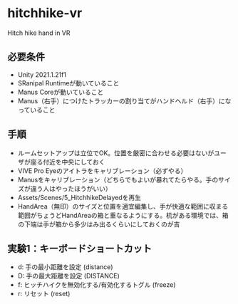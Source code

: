 # hitchhike-vr
Hitch hike hand in VR

## 必要条件
- Unity 2021.1.21f1
- SRanipal Runtimeが動いていること
- Manus Coreが動いていること
- Manus（右手）につけたトラッカーの割り当てがハンドヘルド（右手）になっていること

## 手順
- ルームセットアップは立位でOK。位置を厳密に合わせる必要はないがユーザが座る付近を中央にしておく
- VIVE Pro Eyeのアイトラをキャリブレーション（必ずやる）
- Manusをキャリブレーション（どちらでもよいが暴れてたらやる。手のサイズが違う人はやったほうがいい）
- Assets/Scenes/5_HitchhikeDelayedを再生
- HandArea（無印）のサイズと位置を適宜編集し、手が快適な範囲に収まる範囲がちょうどHandAreaの箱と重なるようにする。机がある環境では、箱の下端は手が箱から多少はみ出るくらいにしておくのが吉

## 実験1：キーボードショートカット
- d: 手の最小距離を設定 (distance)
- D: 手の最大距離を設定 (DISTANCE)
- f: ヒッチハイクを無効化する/有効化するトグル (freeze)
- r: リセット (reset)